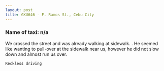 ```yaml
---
layout: post
title: GXU646 - F. Ramos St., Cebu City
---
```


### Name of taxi: n/a

We crossed the street and was already walking at sidewalk. . He seemed like wanting to pull-over at the sidewalk near us, however he did not slow down and almost run us over. 

```Reckless driving```
